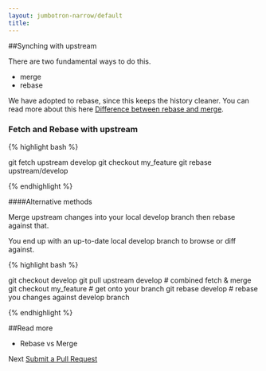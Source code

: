 ```yaml
---
layout: jumbotron-narrow/default
title:
---
```


##Synching with upstream

There are two fundamental ways to do this.

* merge
* rebase

We have adopted to rebase, since this keeps the history cleaner. You can read more about this here [Difference between rebase and merge](http://agileventures.org/articles/the-difference-between-merging-and-rebasing-and-about-squashing-commits).

### Fetch and Rebase with upstream

{% highlight bash %}

git fetch upstream develop
git checkout my_feature
git rebase upstream/develop

{% endhighlight %}

####Alternative methods

Merge upstream changes into your local develop branch then rebase
against that.

You end up with an up-to-date local develop branch to browse or diff
against.

{% highlight bash %}


git checkout develop
git pull upstream develop # combined fetch & merge
git checkout my_feature   # get onto your branch
git rebase develop        # rebase you changes against develop branch

{% endhighlight %}

##Read more

* Rebase vs Merge

Next [Submit a Pull Request](http://agileventures.org/projects/websiteone/documents/how-to-submit-a-pull-request-on-github)